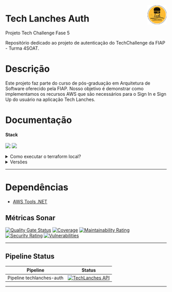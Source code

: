 <p dir="auto"><img src="https://github.com/g12-4soat/tech-lanches/blob/main/src/TechLanches/Adapter/Driver/TechLanches.Adapter.API/wwwroot/SwaggerUI/images/android-chrome-192x192.png" alt="TECHLANCHES" title="TECHLANCHES" align="right" height="60" style="max-width: 100%;"></p>

# Tech Lanches Auth
Projeto Tech Challenge Fase 5

Repositório dedicado ao projeto de autenticação do TechChallenge da FIAP - Turma 4SOAT.

# Descrição

Este projeto faz parte do curso de pós-graduação em Arquitetura de Software oferecido pela FIAP. Nosso objetivo é demonstrar como implementamos os recursos AWS que são necessários para o Sign In e Sign Up do usuário na aplicação Tech Lanches.

# Documentação

<h4 tabindex="-1" dir="auto" data-react-autofocus="true">Stack</h4>

<p>
  <a target="_blank" rel="noopener noreferrer nofollow" href="https://camo.githubusercontent.com/71ae40a5c68bd66e1cb3813f84a5b71dd3c270c8f2506143d33be1c23f0b0783/68747470733a2f2f696d672e736869656c64732e696f2f62616467652f2e4e45542d3531324244343f7374796c653d666f722d7468652d6261646765266c6f676f3d646f746e6574266c6f676f436f6c6f723d7768697465"><img src="https://camo.githubusercontent.com/71ae40a5c68bd66e1cb3813f84a5b71dd3c270c8f2506143d33be1c23f0b0783/68747470733a2f2f696d672e736869656c64732e696f2f62616467652f2e4e45542d3531324244343f7374796c653d666f722d7468652d6261646765266c6f676f3d646f746e6574266c6f676f436f6c6f723d7768697465" data-canonical-src="https://img.shields.io/badge/.NET-512BD4?style=for-the-badge&amp;logo=dotnet&amp;logoColor=white" style="max-width: 100%;"></a>
  <a target="_blank" rel="noopener noreferrer nofollow" href="https://camo.githubusercontent.com/ffd9b9f100120fd49ebdbe8064adec834a0927f7be93551d12804c85fb92a298/68747470733a2f2f696d672e736869656c64732e696f2f62616467652f432532332d3233393132303f7374796c653d666f722d7468652d6261646765266c6f676f3d637368617270266c6f676f436f6c6f723d7768697465"><img src="https://camo.githubusercontent.com/ffd9b9f100120fd49ebdbe8064adec834a0927f7be93551d12804c85fb92a298/68747470733a2f2f696d672e736869656c64732e696f2f62616467652f432532332d3233393132303f7374796c653d666f722d7468652d6261646765266c6f676f3d637368617270266c6f676f436f6c6f723d7768697465" data-canonical-src="https://img.shields.io/badge/CSHARP-6A5ACD.svg?style=for-the-badge&amp;logo=csharp&amp;logoColor=white" style="max-width: 100%;"></a>
</p>

<details>
  <summary>Como executar o terraform local?</summary>
  
## Executando o Projeto
O procedimento para executar o Terraform local é simples e leva poucos passos: 

1. Clone o repositório: _[https://github.com/g12-4soat/techlanches-auth](https://github.com/g12-4soat/techlanches-auth.git)_
 
1. Abra a pasta via linha de comando no diretório escolhido no **passo 1**. _Ex.: c:\> cd “c:/techlanches-auth”_

## Gerando zip das functions .NET
Da raiz do repositório, execute os seguintes comandos no terminal:

### Instalando Tools .NET AWS Lambda 
> c:\techlanches-auth> dotnet tool install -g Amazon.Lambda.Tools

### Gerando zip das functions .NET
> c:\techlanches-auth> dotnet lambda package --project-location  src/Serverless/LambdaAuth/ --output-package src/Serverless/auth_lambda.zip --configuration Release --framework net8.0


## Rodando Terraform

1. Clone o repositório: _[https://github.com/g12-4soat/techlanches-iac](https://github.com/g12-4soat/techlanches-iac.git)_
 
1. Da raiz do repositório, entre no diretório ./src/terraform-api-gateway (onde se encontram todos os scripts Terraform necessários para este projeto), e execute os seguintes comandos no terminal:

### Iniciando o Terraform 
> c:\techlanches-iac/src/terraform-api-gateway> terraform init

### Validando script Terraform
> c:\techlanches-iac/src/terraform-api-gateway> terraform validate

### Verificando plano de implantação do script 
> c:\techlanches-iac/src/terraform-api-gateway> terraform plan

### Aplicando plano de implantação do script 
> c:\techlanches-iac/src/terraform-api-gateway> terraform apply

## Postman 
Para importar as collections do postman, basta acessar os links a seguir:
- Collection: https://github.com/g12-4soat/techlanches-auth/blob/main/docs/fase3/LambdaTechLanches.postman_collection.json
- Local Environment: https://github.com/g12-4soat/techlanches-auth/blob/main/docs/fase3/TechLanchesGateway.postman_environment.json

> Quando uma nova instância do API Gateway é criada, uma nova URL é gerada, exigindo a atualização manual da URL na Enviroment do Postman.
  ---

</details>

<details>
  <summary>Versões</summary>

## Software
- C-Sharp - 10.0
- .NET - 8.0
</details>

---
# Dependências
- [AWS Tools .NET](https://aws.amazon.com/pt/sdk-for-net/)

## Métricas Sonar

[![Quality Gate Status](https://sonarcloud.io/api/project_badges/measure?project=g12-4soat_techlanches-auth&metric=alert_status)](https://sonarcloud.io/summary/new_code?id=g12-4soat_techlanches-auth)
[![Coverage](https://sonarcloud.io/api/project_badges/measure?project=g12-4soat_techlanches-auth&metric=coverage)](https://sonarcloud.io/summary/new_code?id=g12-4soat_techlanches-auth)
[![Maintainability Rating](https://sonarcloud.io/api/project_badges/measure?project=g12-4soat_techlanches-auth&metric=sqale_rating)](https://sonarcloud.io/summary/new_code?id=g12-4soat_techlanches-auth)
[![Security Rating](https://sonarcloud.io/api/project_badges/measure?project=g12-4soat_techlanches-auth&metric=security_rating)](https://sonarcloud.io/summary/new_code?id=g12-4soat_techlanches-auth)
[![Vulnerabilities](https://sonarcloud.io/api/project_badges/measure?project=g12-4soat_techlanches-auth&metric=vulnerabilities)](https://sonarcloud.io/summary/new_code?id=g12-4soat_techlanches-auth)

---

## Pipeline Status
| Pipeline | Status |
| --- | --- | 
| Pipeline techlanches-auth | [![TechLanches API](https://github.com/g12-4soat/techlanches-auth/actions/workflows/pipeline.yml/badge.svg)](https://github.com/g12-4soat/techlanches-auth/actions/workflows/pipeline.yml)

---

